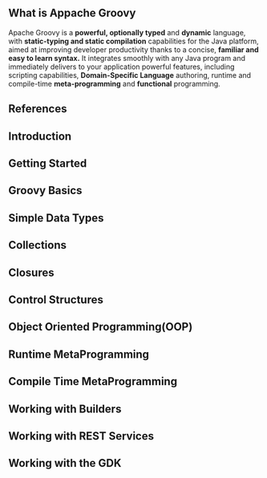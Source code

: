 ## What is Appache Groovy
<p>Apache Groovy is a <strong>powerful, optionally typed</strong> and <strong>dynamic</strong> language, with <strong>static-typing and static compilation</strong> capabilities for the Java platform, aimed at improving developer productivity thanks to a concise, <strong>familiar and easy to learn syntax.</strong> It integrates smoothly with any Java program and immediately delivers to your application powerful features, including scripting capabilities, <strong>Domain-Specific Language</strong> authoring, runtime and compile-time <strong>meta-programming</strong> and <strong>functional</strong> programming.</p>

## References 

## Introduction

## Getting Started

## Groovy Basics

## Simple Data Types

## Collections

## Closures

## Control Structures

## Object Oriented Programming(OOP)

## Runtime MetaProgramming

## Compile Time MetaProgramming

## Working with Builders

## Working with REST Services

## Working with the GDK
